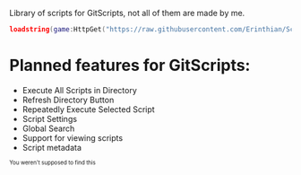 Library of scripts for GitScripts, not all of them are made by me.

```Lua
loadstring(game:HttpGet("https://raw.githubusercontent.com/Erinthian/Scripts/main/GitScripts"))()
```

# Planned features for GitScripts:
* Execute All Scripts in Directory
* Refresh Directory Button
* Repeatedly Execute Selected Script
* Script Settings
* Global Search
* Support for viewing scripts
* Script metadata

<sup><sub>You weren't supposed to find this</sub></sup>
